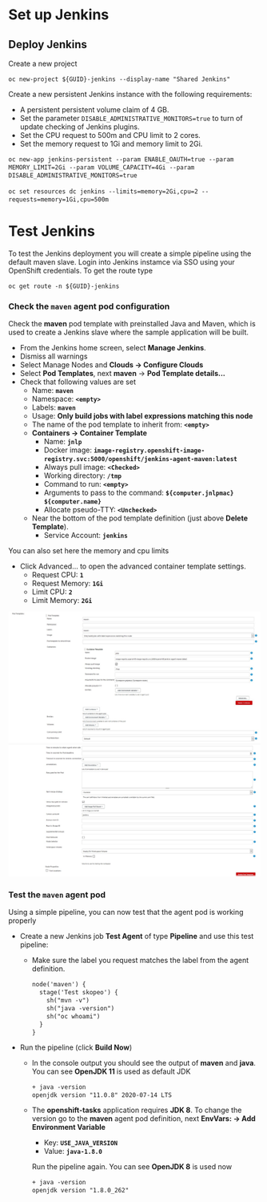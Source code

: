 # Set up Jenkins

## Deploy Jenkins

Create a new project

```
oc new-project ${GUID}-jenkins --display-name "Shared Jenkins"
```

Create a new persistent Jenkins instance with the following requirements:
- A persistent persistent volume claim of 4 GB.
- Set the parameter `DISABLE_ADMINISTRATIVE_MONITORS=true` to turn of update checking of Jenkins plugins.
- Set the CPU request to 500m and CPU limit to 2 cores.
- Set the memory request to 1Gi and memory limit to 2Gi.

```
oc new-app jenkins-persistent --param ENABLE_OAUTH=true --param MEMORY_LIMIT=2Gi --param VOLUME_CAPACITY=4Gi --param DISABLE_ADMINISTRATIVE_MONITORS=true

oc set resources dc jenkins --limits=memory=2Gi,cpu=2 --requests=memory=1Gi,cpu=500m
```

# Test Jenkins

To test the Jenkins deployment you will create a simple pipeline using the default maven slave. Login into Jenkins instamce via SSO using your OpenShift credentials. To get the route type

```
oc get route -n ${GUID}-jenkins
```

### Check the **`maven`** agent pod configuration

Check the **maven** pod template with preinstalled Java and Maven, which is used to create a Jenkins slave where the sample application will be built.  

- From the Jenkins home screen, select **Manage Jenkins**.
- Dismiss all warnings
- Select Manage Nodes and **Clouds → Configure Clouds**
- Select **Pod Templates**, next **maven** → **Pod Template details...**
- Check that following values are set
  - Name: **`maven`**
  - Namespace: **`<empty>`**
  - Labels: **`maven`**
  - Usage: **Only build jobs with label expressions matching this node**
  - The name of the pod template to inherit from: **`<empty>`**
  - **Containers → Container Template**
    - Name: **`jnlp`**
    - Docker image: **`image-registry.openshift-image-registry.svc:5000/openshift/jenkins-agent-maven:latest`**
    - Always pull image: **`<Checked>`**
    - Working directory: **`/tmp`**
    - Command to run: **`<empty>`**
    - Arguments to pass to the command: **`${computer.jnlpmac} ${computer.name}`**
    - Allocate pseudo-TTY: **`<Unchecked>`**
  - Near the bottom of the pod template definition (just above **Delete Template**).
    - Service Account: **`jenkins`**

You can also set here the memory and cpu limits

- Click Advanced… to open the advanced container template settings.
  - Request CPU: **`1`**
  - Request Memory: **`1Gi`**
  - Limit CPU: **`2`**
  - Limit Memory: **`2Gi`**

![Maven Pod Template 1](images/maven-pod-template-1.jpg)
![Maven Pod Template 2](images/maven-pod-template-2.jpg)

### Test the **`maven`** agent pod

Using a simple pipeline, you can now test that the agent pod is working properly

- Create a new Jenkins job **Test Agent** of type **Pipeline** and use this test pipeline:
  - Make sure the label you request matches the label from the agent definition.

    ```
    node('maven') {
      stage('Test skopeo') {
        sh("mvn -v")
        sh("java -version")
        sh("oc whoami")
      }
    }
    ```
- Run the pipeline (click **Build Now**)
  - In the console output you should see the output of **maven** and **java**. You can see **OpenJDK 11** is used as default JDK
    ```
    + java -version
    openjdk version "11.0.8" 2020-07-14 LTS
    ```
  - The **openshift-tasks** application requires **JDK 8**. To change the version go to the **maven** agent pod definition, next **EnvVars: → Add Environment Variable**
    - Key: **`USE_JAVA_VERSION`**
    - Value: **`java-1.8.0`**

    Run the pipeline again. You can see **OpenJDK 8** is used now
    ```
    + java -version
    openjdk version "1.8.0_262"
    ```
  
